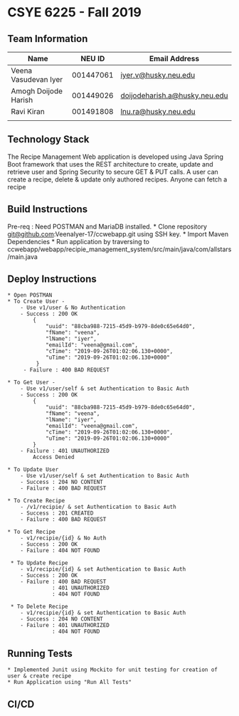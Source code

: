 # CSYE 6225 - Fall 2019

## Team Information

| Name | NEU ID | Email Address |
| --- | --- | --- |
| Veena Vasudevan Iyer | 001447061 | iyer.v@husky.neu.edu |
| Amogh Doijode Harish| 001449026 | doijodeharish.a@husky.neu.edu |
| Ravi Kiran | 001491808 | lnu.ra@husky.neu.edu |
| | | |

## Technology Stack

The Recipe Management Web application is developed using Java Spring Boot framework that uses the REST architecture to create,
update and retrieve user and Spring Security to secure GET & PUT calls.
A user can create a recipe, delete & update only authored recipes. Anyone can fetch a recipe
## Build Instructions

Pre-req : Need POSTMAN and MariaDB installed.
    * Clone repository git@github.com:VeenaIyer-17/ccwebapp.git using SSH key.
    * Import Maven Dependencies
    * Run application by traversing to ccwebapp/webapp/recipie_management_system/src/main/java/com/allstars/main.java

## Deploy Instructions
    * Open POSTMAN
    * To Create User -
        - Use v1/user & No Authentication
        - Success : 200 OK
            {         
                "uuid": "88cba988-7215-45d9-b979-8de0c65e64d0",
                "fName": "veena",
                "lName": "iyer",
                "emailId": "veena@gmail.com",
                "cTime": "2019-09-26T01:02:06.130+0000",
                "uTime": "2019-09-26T01:02:06.130+0000"
             }
         - Failure : 400 BAD REQUEST
    
    * To Get User -
        - Use v1/user/self & set Authentication to Basic Auth
        - Success : 200 OK
            {
                "uuid": "88cba988-7215-45d9-b979-8de0c65e64d0",
                "fName": "veena",
                "lName": "iyer",
                "emailId": "veena@gmail.com",
                "cTime": "2019-09-26T01:02:06.130+0000",
                "uTime": "2019-09-26T01:02:06.130+0000"
            }
        - Failure : 401 UNAUTHORIZED     
            Access Denied
            
    * To Update User
        - Use v1/user/self & set Authentication to Basic Auth
        - Success : 204 NO CONTENT
        - Failure : 400 BAD REQUEST
     
    * To Create Recipe
        - /v1/recipie/ & set Authentication to Basic Auth
        - Success : 201 CREATED
        - Failure : 400 BAD REQUEST
    
    * To Get Recipe
        - v1/recipie/{id} & No Auth
        - Success : 200 OK
        - Failure : 404 NOT FOUND
     
     * To Update Recipe
        - v1/recipie/{id} & set Authentication to Basic Auth
        - Success : 200 OK 
        - Failure : 400 BAD REQUEST
                  : 401 UNAUTHORIZED
                  : 404 NOT FOUND
     
     * To Delete Recipe
        - v1/recipie/{id} & set Authentication to Basic Auth
        - Success : 204 NO CONTENT
        - Failure : 401 UNAUTHORIZED
                  : 404 NOT FOUND
            
## Running Tests

    * Implemented Junit using Mockito for unit testing for creation of user & create recipe
    * Run Application using "Run All Tests"

## CI/CD


